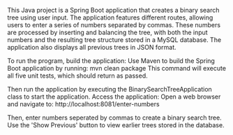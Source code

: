 
This Java project is a Spring Boot application that creates a binary search tree using user input. 
The application features different routes, allowing users to enter a series of numbers separated by commas.
These numbers are processed by inserting and balancing the tree, with both the input numbers and the resulting 
tree structure stored in a MySQL database. The application also displays all previous trees in JSON format.

To run the program, build the application: Use Maven to build the Spring Boot application by running: 
mvn clean package This command will execute all five unit tests, which should return as passed.

Then run the application by executing the BinarySearchTreeApplication class to start the application. 
Access the application: Open a web browser and navigate to: http://localhost:8081/enter-numbers

Then, enter numbers seperated by commas to create a binary search tree. 
Use the 'Show Previous' button to view earlier trees stored in the database.



